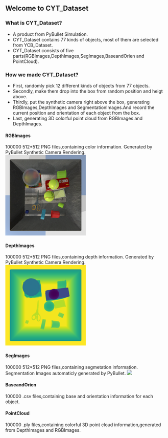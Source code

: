 ## Welcome to CYT_Dataset
### What is CYT_Dataset?
- A product from PyBullet Simulation.
- CYT_Dataset contains 77 kinds of objects, most of them are selected from YCB_Dataset.
- CYT_Dataset consists of five parts(RGBImages,DepthImages,SegImages,BaseandOrien and PointCloud).


### How we made CYT_Dataset?
- First, randomly pick 12 different kinds of objects from 77 objects.
- Secondly, make them drop into the box from random position and heigt above.
- Thirdly, put the synthetic camera right above the box, generating RGBImages,DepthImages and SegmentationImages.And record the current position and orientation of each object from the box.
- Last, generating 3D colorful point cloud from RGBImages and DepthImages.

#### RGBImages
100000 512*512 PNG files,containing color information. Generated by PyBullet Synthetic Camera Rendering.
<img src="/54767A.png" width="50%"> 
#### DepthImages
100000 512*512 PNG files,containing depth information. Generated by PyBullet Synthetic Camera Rendering.
<img src="/54767B.png" width="50%"> 
#### SegImages
100000 512*512 PNG files,containing segmetation information. Segmentation Images automaticly generated by PyBullet.
<img src="/54767BC.png" width="50%"> 
#### BaseandOrien
100000 .csv files,containing base and orientation information for each object.
#### PointCloud
100000 .ply files,containing colorful 3D point cloud information,generated from DepthImages and RGBImages.
